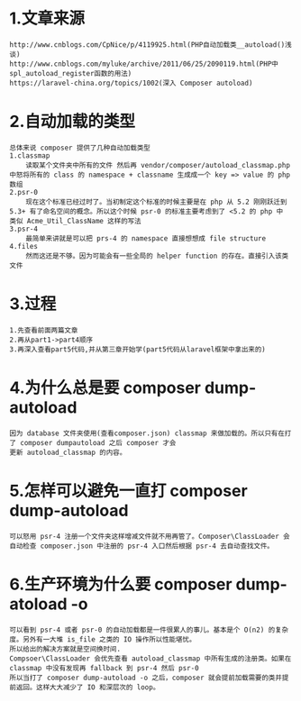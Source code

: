 # 1.文章来源
    http://www.cnblogs.com/CpNice/p/4119925.html(PHP自动加载类__autoload()浅谈)
    http://www.cnblogs.com/myluke/archive/2011/06/25/2090119.html(PHP中spl_autoload_register函数的用法)
    https://laravel-china.org/topics/1002(深入 Composer autoload)

# 2.自动加载的类型
    总体来说 composer 提供了几种自动加载类型
    1.classmap
        读取某个文件夹中所有的文件 然后再 vendor/composer/autoload_classmap.php 中怒将所有的 class 的 namespace + classname 生成成一个 key => value 的 php 数组
    2.psr-0
        现在这个标准已经过时了。当初制定这个标准的时候主要是在 php 从 5.2 刚刚跃迁到 5.3+ 有了命名空间的概念。所以这个时候 psr-0 的标准主要考虑到了 <5.2 的 php 中 类似 Acme_Util_ClassName 这样的写法
    3.psr-4
        最简单来讲就是可以把 prs-4 的 namespace 直接想想成 file structure
    4.files
        然而这还是不够。因为可能会有一些全局的 helper function 的存在。直接引入该类文件

# 3.过程
    1.先查看前面两篇文章
    2.再从part1->part4顺序
    3.再深入查看part5代码,并从第三章开始学(part5代码从laravel框架中拿出来的)

# 4.为什么总是要 composer dump-autoload

    因为 database 文件夹使用(查看composer.json) classmap 来做加载的。所以只有在打了 composer dumpautoload 之后 composer 才会
    更新 autoload_classmap 的内容。

# 5.怎样可以避免一直打 composer dump-autoload

    可以怒用 psr-4 注册一个文件夹这样增减文件就不用再管了。Composer\ClassLoader 会自动检查 composer.json 中注册的 psr-4 入口然后根据 psr-4 去自动查找文件。

# 6.生产环境为什么要 composer dump-atoload -o

    可以看到 psr-4 或者 psr-0 的自动加载都是一件很累人的事儿。基本是个 O(n2) 的复杂度。另外有一大堆 is_file 之类的 IO 操作所以性能堪忧。
    所以给出的解决方案就是空间换时间.
    Compsoer\ClassLoader 会优先查看 autoload_classmap 中所有生成的注册类。如果在classmap 中没有发现再 fallback 到 psr-4 然后 psr-0
    所以当打了 composer dump-autoload -o 之后，composer 就会提前加载需要的类并提前返回。这样大大减少了 IO 和深层次的 loop。

